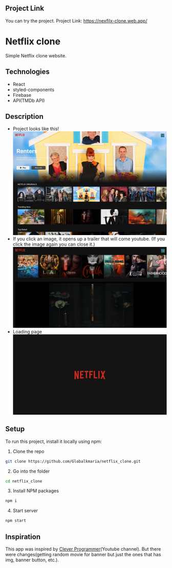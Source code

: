 ## Project Link

You can try the project.
Project Link: <https://nexfilx-clone.web.app/>

# Netflix clone

Simple Netflix clone website.

## Technologies

- React
- styled-components
- Firebase
- API(TMDb API)

## Description

- Project looks like this!
  <br/>
  <img src="./src/img/page.png" width="500">
- If you click an image, it opens up a trailer that will come youtube.
  (If you click the image again you can close it.)
  <br/>
  <img src="./src/img/trailer.png" width="600">
- Loading page
  <img src="./src/img/loadingpage.png" width="600">

## Setup

To run this project, install it locally using npm:

1. Clone the repo

```bash
git clone https://github.com/Globalkmaria/netflix_clone.git
```

2. Go into the folder

```bash
cd netflix_clone
```

3. Install NPM packages

```bash
npm i
```

4. Start server

```bash
npm start
```

## Inspiration

This app was inspired by [Clever Programmer](https://youtu.be/XtMThy8QKqU)(Youtube channel). But there were changes(getting random movie for banner but just the ones that has img, banner button, etc.).
